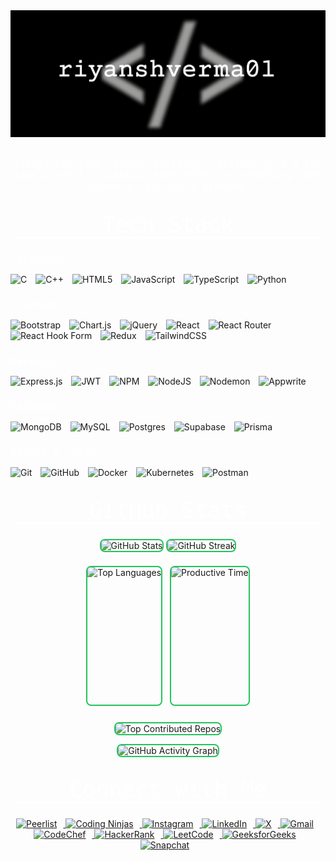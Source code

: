 <div align="center">
  <img src="assets/Profile.png" alt="Profile" style="max-width:100%; height:auto; display:block; margin:auto;" />
  <br>
  <br>
  <span style="font-family: 'Fira Mono', 'Consolas', 'Menlo', 'Monaco', monospace; font-size: 1.1em; font-weight: 400; color: white;">
    Always learning, always building — whether it’s a fun side project, a passion experiment, or something that solves a real-world problem.
  </span>
</div>

<div align="center" id="tech-stack">
<h1 style="display:block; font-family: 'Fira Mono', 'Consolas', 'Menlo', 'Monaco', monospace; font-size: 2.5em; font-weight: 500; color: white; margin: 32px 0 24px 0; border-bottom: 2px solid #fff;">
    Tech Stack
</h1>

  <h3 align="left" style="font-family: 'Fira Mono', 'Consolas', 'Menlo', 'Monaco', monospace; text-align: left; width: 100%; font-weight: 500; margin-bottom: 7px; color: white;">Languages</h3>
<p align="left">
    <img src="https://img.shields.io/badge/c-%2300599C.svg?style=for-the-badge&logo=c&logoColor=white" alt="C" style="margin-right:10px;"/>
    <img src="https://img.shields.io/badge/c++-%2300599C.svg?style=for-the-badge&logo=c%2B%2B&logoColor=white" alt="C++" style="margin-right:10px;"/>
    <img src="https://img.shields.io/badge/html5-%23E34F26.svg?style=for-the-badge&logo=html5&logoColor=white" alt="HTML5" style="margin-right:10px;"/>
    <img src="https://img.shields.io/badge/javascript-%23323330.svg?style=for-the-badge&logo=javascript&logoColor=%23F7DF1E" alt="JavaScript" style="margin-right:10px;"/>
    <img src="https://img.shields.io/badge/typescript-%23007ACC.svg?style=for-the-badge&logo=typescript&logoColor=white" alt="TypeScript" style="margin-right:10px;"/>
    <img src="https://img.shields.io/badge/python-3670A0?style=for-the-badge&logo=python&logoColor=ffdd54" alt="Python" style="margin-right:10px;"/>
</p>

  <h3 align="left"  style="font-family: 'Fira Mono', 'Consolas', 'Menlo', 'Monaco', monospace; text-align: left; width: 100%; font-weight: 500; margin-bottom: 7px; color: white;">Frontend</h3>
  <p align="left">
    <img src="https://img.shields.io/badge/bootstrap-%238511FA.svg?style=for-the-badge&logo=bootstrap&logoColor=white" alt="Bootstrap" style="margin-right:10px;"/>
    <img src="https://img.shields.io/badge/chart.js-F5788D.svg?style=for-the-badge&logo=chart.js&logoColor=white" alt="Chart.js" style="margin-right:10px;"/>
    <img src="https://img.shields.io/badge/jquery-%230769AD.svg?style=for-the-badge&logo=jquery&logoColor=white" alt="jQuery" style="margin-right:10px;"/>
    <img src="https://img.shields.io/badge/react-%2320232a.svg?style=for-the-badge&logo=react&logoColor=%2361DAFB" alt="React" style="margin-right:10px;"/>
    <img src="https://img.shields.io/badge/React_Router-CA4245?style=for-the-badge&logo=react-router&logoColor=white" alt="React Router" style="margin-right:10px;"/>
    <img src="https://img.shields.io/badge/React%20Hook%20Form-%23EC5990.svg?style=for-the-badge&logo=reacthookform&logoColor=white" alt="React Hook Form" style="margin-right:10px;"/>
    <img src="https://img.shields.io/badge/redux-%23593d88.svg?style=for-the-badge&logo=redux&logoColor=white" alt="Redux" style="margin-right:10px;"/>
    <img src="https://img.shields.io/badge/tailwindcss-%2338B2AC.svg?style=for-the-badge&logo=tailwind-css&logoColor=white" alt="TailwindCSS" style="margin-right:10px;"/>
  </p>

  <h3 align="left"  style="font-family: 'Fira Mono', 'Consolas', 'Menlo', 'Monaco', monospace; text-align: left; width: 100%; font-weight: 500; margin-bottom: 7px; color: white;">Backend</h3>
  <p align="left">
    <img src="https://img.shields.io/badge/express.js-%23404d59.svg?style=for-the-badge&logo=express&logoColor=%2361DAFB" alt="Express.js" style="margin-right:10px;"/>
    <img src="https://img.shields.io/badge/JWT-black?style=for-the-badge&logo=JSON%20web%20tokens" alt="JWT" style="margin-right:10px;"/>
    <img src="https://img.shields.io/badge/NPM-%23CB3837.svg?style=for-the-badge&logo=npm&logoColor=white" alt="NPM" style="margin-right:10px;"/>
    <img src="https://img.shields.io/badge/node.js-6DA55F?style=for-the-badge&logo=node.js&logoColor=white" alt="NodeJS" style="margin-right:10px;"/>
    <img src="https://img.shields.io/badge/NODEMON-%23323330.svg?style=for-the-badge&logo=nodemon&logoColor=%BBDEAD" alt="Nodemon" style="margin-right:10px;"/>
    <img src="https://img.shields.io/badge/Appwrite-%23FD366E.svg?style=for-the-badge&logo=appwrite&logoColor=white" alt="Appwrite" style="margin-right:10px;"/>
  </p>

  <h3 align="left"  style="font-family: 'Fira Mono', 'Consolas', 'Menlo', 'Monaco', monospace; text-align: left; width: 100%; font-weight: 500; margin-bottom: 7px; color: white;">Database</h3>
  <p align="left">
    <img src="https://img.shields.io/badge/MongoDB-%234ea94b.svg?style=for-the-badge&logo=mongodb&logoColor=white" alt="MongoDB" style="margin-right:10px;"/>
    <img src="https://img.shields.io/badge/mysql-4479A1.svg?style=for-the-badge&logo=mysql&logoColor=white" alt="MySQL" style="margin-right:10px;"/>
    <img src="https://img.shields.io/badge/postgres-%23316192.svg?style=for-the-badge&logo=postgresql&logoColor=white" alt="Postgres" style="margin-right:10px;"/>
    <img src="https://img.shields.io/badge/Supabase-3ECF8E?style=for-the-badge&logo=supabase&logoColor=white" alt="Supabase" style="margin-right:10px;"/>
    <img src="https://img.shields.io/badge/Prisma-3982CE?style=for-the-badge&logo=Prisma&logoColor=white" alt="Prisma" style="margin-right:10px;"/>
  </p>

  <h3 align="left"  style="font-family: 'Fira Mono', 'Consolas', 'Menlo', 'Monaco', monospace; text-align: left; width: 100%; font-weight: 500; margin-bottom: 7px; color: white;">DevOps & Tools</h3>
  <p align="left">
    <img src="https://img.shields.io/badge/git-%23F05033.svg?style=for-the-badge&logo=git&logoColor=white" alt="Git" style="margin-right:10px;"/>
    <img src="https://img.shields.io/badge/github-%23121011.svg?style=for-the-badge&logo=github&logoColor=white" alt="GitHub" style="margin-right:10px;"/>
    <img src="https://img.shields.io/badge/docker-%230db7ed.svg?style=for-the-badge&logo=docker&logoColor=white" alt="Docker" style="margin-right:10px;"/>
    <img src="https://img.shields.io/badge/kubernetes-%33326ce5.svg?style=for-the-badge&logo=kubernetes&logoColor=white" alt="Kubernetes" style="margin-right:10px;"/>
    <img src="https://img.shields.io/badge/Postman-FF6C37?style=for-the-badge&logo=postman&logoColor=white" alt="Postman" style="margin-right:10px;"/>
  </p>
</div>

<div align="center">
  <h1 style="display:block; font-family: 'Fira Mono', 'Consolas', 'Menlo', 'Monaco', monospace; font-size: 2.5em; font-weight: 500; color: white; margin: 32px 0 24px 0; border-bottom: 2px solid #fff;">
    GitHub Stats
  </h1>

<p align="center">
    <img src="https://github-readme-stats.vercel.app/api?username=riyanshverma&theme=flag-india&hide_border=false&include_all_commits=true&count_private=true" alt="GitHub Stats" style="max-width: 49%; margin-bottom: 8px; border: 2px solid #22c55e; border-radius: 8px; display: inline-block;" />
    <img src="https://nirzak-streak-stats.vercel.app/?user=riyanshverma&theme=flag-india&hide_border=false" alt="GitHub Streak" style="max-width: 49%; margin-bottom: 8px; border: 2px solid #22c55e; border-radius: 8px; display: inline-block;" />
</p>
  
<p align="center">
    <img src="https://github-readme-stats.vercel.app/api/top-langs/?username=riyanshverma&theme=flag-india&hide_border=false&include_all_commits=true&count_private=true&layout=compact" alt="Top Languages" style="max-width: 50%; height: 220px; border: 2px solid #22c55e; border-radius: 8px; display: inline-block; margin-right: 8px;" />
    <img src="https://github-profile-summary-cards.vercel.app/api/cards/productive-time?username=riyanshverma&theme=github" alt="Productive Time" style="max-width: 50%; height: 220px; border: 2px solid #22c55e; border-radius: 8px; display: inline-block;" />
</p>

<!-- 🔝 Top Contributed Repo -->
<p align="center">
    <img src="https://github-contributor-stats.vercel.app/api?username=riyanshverma&limit=5&theme=flag-india&combine_all_yearly_contributions=true" alt="Top Contributed Repos" style="max-width: 100%; border: 2px solid #22c55e; border-radius: 8px; margin-top: 12px;" />
</p>

  <img src="https://github-readme-activity-graph.vercel.app/graph?username=riyanshverma&hide_border=true&area=true&bg_color=fff&color=22c55e&line=22c55e&point=f0953e" alt="GitHub Activity Graph" style="max-width: 100%; border: 2px solid #22c55e; border-radius: 8px;" />
</div>

<div align="center">
  <h1 style="display:block; font-family: 'Fira Mono', 'Consolas', 'Menlo', 'Monaco', monospace; font-size: 2.5em; font-weight: 500; color: white; margin: 32px 0 24px 0; border-bottom: 2px solid #fff;">
    Connect with Me
  </h1>
  <p>
    <a href="https://peerlist.io/riyanshverma" target="_blank">
      <img src="https://img.shields.io/badge/peerlist-1a202c.svg?style=for-the-badge&logo=peerlist&logoColor=white" alt="Peerlist" style="margin-right:10px;"/>
    </a>
    <a href="https://www.naukri.com/code360/profile/riyanshverma01" target="_blank">
      <img src="https://img.shields.io/badge/codingninjas-ff5722.svg?style=for-the-badge&logo=codingninjas&logoColor=white" alt="Coding Ninjas" style="margin-right:10px;"/>
    </a>
    <a href="https://instagram.com/___riyansh___0106" target="_blank">
      <img src="https://img.shields.io/badge/instagram-%23E4405F.svg?style=for-the-badge&logo=instagram&logoColor=white" alt="Instagram" style="margin-right:10px;"/>
    </a>
    <a href="https://linkedin.com/in/riyansh-verma" target="_blank">
      <img src="https://img.shields.io/badge/linkedin-%230077B5.svg?style=for-the-badge&logo=linkedin&logoColor=white" alt="LinkedIn" style="margin-right:10px;"/>
    </a>
    <a href="https://x.com/RIYAnsh01" target="_blank">
      <img src="https://img.shields.io/badge/X-black.svg?style=for-the-badge&logo=X&logoColor=white" alt="X" style="margin-right:10px;"/>
    </a>
    <a href="mailto:riyanshverma01.2004@gmail.com" target="_blank">
      <img src="https://img.shields.io/badge/gmail-%23D14836.svg?style=for-the-badge&logo=gmail&logoColor=white" alt="Gmail" style="margin-right:10px;"/>
    </a>
    <a href="https://www.codechef.com/users/riyanshverma" target="_blank">
      <img src="https://img.shields.io/badge/codechef-%235B4638.svg?style=for-the-badge&logo=codechef&logoColor=white" alt="CodeChef" style="margin-right:10px;"/>
    </a>
    <a href="https://www.hackerrank.com/riyanshverma01" target="_blank">
      <img src="https://img.shields.io/badge/hackerrank-%232EC866.svg?style=for-the-badge&logo=hackerrank&logoColor=white" alt="HackerRank" style="margin-right:10px;"/>
    </a>
    <a href="https://leetcode.com/riyanshverma01" target="_blank">
      <img src="https://img.shields.io/badge/leetcode-%23FFA116.svg?style=for-the-badge&logo=leetcode&logoColor=black" alt="LeetCode" style="margin-right:10px;"/>
    </a>
    <a href="https://auth.geeksforgeeks.org/user/riyanshverma01" target="_blank">
      <img src="https://img.shields.io/badge/geeksforgeeks-%2300FF00.svg?style=for-the-badge&logo=geeksforgeeks&logoColor=white" alt="GeeksforGeeks" style="margin-right:10px;"/>
    </a>
    <a href="https://www.snapchat.com/add/riyansh_verma01" target="_blank">
      <img src="https://img.shields.io/badge/snapchat-%23FFFC00.svg?style=for-the-badge&logo=snapchat&logoColor=black" alt="Snapchat" style="margin-right:10px;"/>
    </a>
  </p>
</div>
